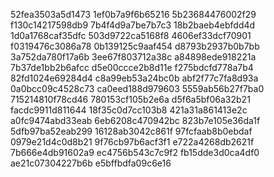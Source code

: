 52fea3503a5d1473
1ef0b7a9f6b65216
5b23684476002f29
f130c14217598db9
7b4f4d9a7be7b7c3
18b2baeb4ebfdd4d
1d0a1768caf35dfc
503d9722ca5168f8
4606ef33dcf70901
f0319476c3086a78
0b139125c9aaf454
d8793b2937b0b7bb
3a752da780f17a6b
3ee67f803712a38c
a84898ede918221a
7b37de1bb2b6afcc
d5e00ccce2b8d11e
f275bdcfd778a7b4
82fd1024e69284d4
c8a99eb53a24bc0b
abf2f77c7fa8d93a
0a0bcc09c4528c73
ca0eed188d979603
5559ab56b27f7ba0
715214810f78cd46
780153cf105b2e6a
d5f6a5bf06a32b21
facdc9911d811644
18f35c0d7cc103b8
421a31a861413e2c
a0fc9474abd33eab
6eb6208c470942bc
823b7e105e36da1f
5dfb97ba52eab299
16128ab3042c861f
97fcfaab8b0ebdaf
0979e21d4c0d8b21
9f76cb97b6acf3f1
e722a4268db2621f
7b666e4db91602a9
ec4756b543c7c9f2
fb15dde3d0ca4df0
ae21c07304227b6b
e5bffbdfa09c6e16
